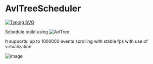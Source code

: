 # AvlTreeScheduler
[![Typing SVG](https://readme-typing-svg.herokuapp.com?color=%2336BCF7&lines=Virtualization+in+practice)](https://git.io/typing-svg)

Schedule build using ![AvlTree](https://github.com/bitlush/avl-tree-c-sharp)

It supports: 
up to 1000000 events
scrolling with stable fps with use of virtualization

![image](https://github.com/SilentCoast/CyberneticallyIncScheduler/assets/94042423/f1bb6c5b-8301-4844-8955-c1331fe6b9cb)

